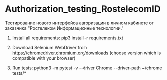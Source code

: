 # Authorization_testing_RostelecomID
Тестирование нового интерфейса авторизации в личном кабинете от заказчика "Ростелеком Информационные технологии."


1) Install all requirements:
   pip3 install -r requirements.txt

2) Download Selenium WebDriver from https://chromedriver.chromium.org/downloads
   (choose version which is compatible with your browser)

3) Run tests:
   python3 -m pytest -v --driver Chrome --driver-path ~/chrome tests/*
